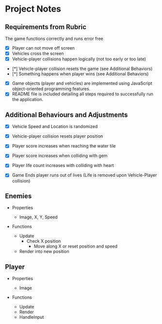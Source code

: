 # Project Notes


## Requirements from Rubric

The game functions correctly and runs error free

- [X] Player can not move off screen
- [X] Vehicles cross the screen
- [X] Vehicle-player collisions happen logically (not too early or too late)
- [*] Vehicle-player collision resets the game (see Additional Behaviors)
- [*] Something happens when player wins (see Additional Behaviors)

- [X] Game objects (player and vehicles) are implemented using JavaScript object-oriented programming features.
- [X] README file is included detailing all steps required to successfully run the application.

## Additional Behaviours and Adjustments

- [X] Vehicle Speed and Location is randomized
- [X] Vehicle-player collision resets player position 
- [X] Player score increases when reaching the water tile
- [X] Player score increases when colliding with gem
- [X] Player life count increases with colliding with heart
- [X] Game Ends player runs out of lives (Life is removed upon Vehicle-Player collision)




## Enemies

* Properties
    * Image, X, Y, Speed
     
* Functions
    *  Update
        * Check X position  
            * Move along X or reset position and speed
    *  Render into new position  
    
## Player

* Properties
    * Image
     
* Functions
    *  Update
    *  Render
    *  HandleInput 